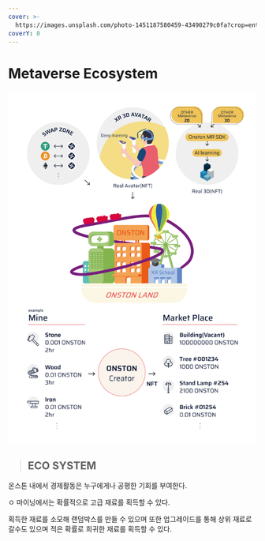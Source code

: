 ```yaml
---
cover: >-
  https://images.unsplash.com/photo-1451187580459-43490279c0fa?crop=entropy&cs=srgb&fm=jpg&ixid=MnwxOTcwMjR8MHwxfHNlYXJjaHwyfHx3b3JsZHxlbnwwfHx8fDE2MzkyNDk4MDA&ixlib=rb-1.2.1&q=85
coverY: 0
---
```


# Metaverse Ecosystem



![](<../../.gitbook/assets/image (5).png>)

> ## ECO SYSTEM

온스톤 내에서 경제활동은 누구에게나 공평한 기회를 부여한다.

ㅇ 마이닝에서는 확률적으로 고급 재료를 획득할 수 있다.

획득한 재료를 소모해 랜덤박스를 만들 수 있으며 또한 업그레이드를 통해 상위 재료로 갈수도 있으며 적은 확률로 희귀한 재료를 획득할 수 있다.

